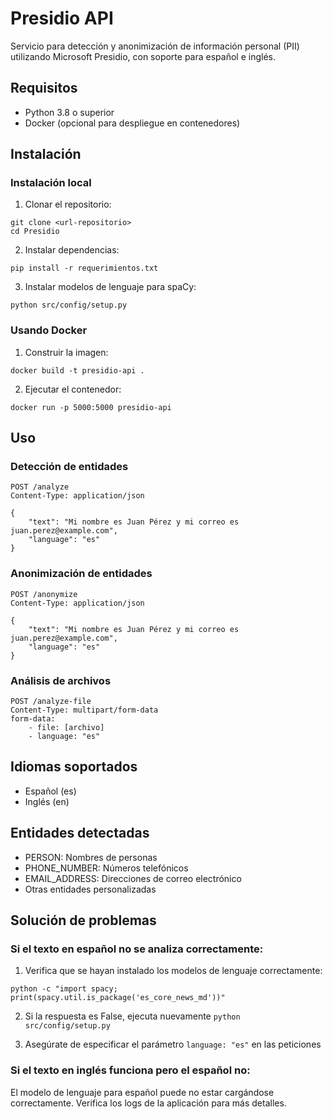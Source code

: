 # Presidio API

Servicio para detección y anonimización de información personal (PII) utilizando Microsoft Presidio, con soporte para español e inglés.

## Requisitos

- Python 3.8 o superior
- Docker (opcional para despliegue en contenedores)

## Instalación

### Instalación local

1. Clonar el repositorio:
```
git clone <url-repositorio>
cd Presidio
```

2. Instalar dependencias:
```
pip install -r requerimientos.txt
```

3. Instalar modelos de lenguaje para spaCy:
```
python src/config/setup.py
```

### Usando Docker

1. Construir la imagen:
```
docker build -t presidio-api .
```

2. Ejecutar el contenedor:
```
docker run -p 5000:5000 presidio-api
```

## Uso

### Detección de entidades

```
POST /analyze
Content-Type: application/json

{
    "text": "Mi nombre es Juan Pérez y mi correo es juan.perez@example.com",
    "language": "es"
}
```

### Anonimización de entidades

```
POST /anonymize
Content-Type: application/json

{
    "text": "Mi nombre es Juan Pérez y mi correo es juan.perez@example.com",
    "language": "es"
}
```

### Análisis de archivos

```
POST /analyze-file
Content-Type: multipart/form-data
form-data:
    - file: [archivo]
    - language: "es"
```

## Idiomas soportados

- Español (es)
- Inglés (en)

## Entidades detectadas

- PERSON: Nombres de personas
- PHONE_NUMBER: Números telefónicos
- EMAIL_ADDRESS: Direcciones de correo electrónico
- Otras entidades personalizadas

## Solución de problemas

### Si el texto en español no se analiza correctamente:

1. Verifica que se hayan instalado los modelos de lenguaje correctamente:
```
python -c "import spacy; print(spacy.util.is_package('es_core_news_md'))"
```

2. Si la respuesta es False, ejecuta nuevamente `python src/config/setup.py`

3. Asegúrate de especificar el parámetro `language: "es"` en las peticiones

### Si el texto en inglés funciona pero el español no:

El modelo de lenguaje para español puede no estar cargándose correctamente. Verifica los logs de la aplicación para más detalles.
